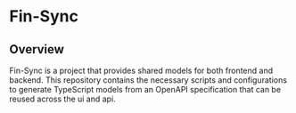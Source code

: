 # Fin-Sync

## Overview
Fin-Sync is a project that provides shared models for both frontend and backend. This repository contains the necessary scripts and configurations to generate TypeScript models from an OpenAPI specification that can be reused across the ui and api.

